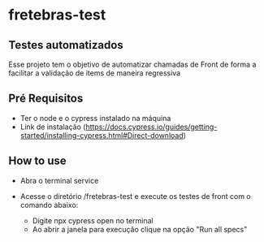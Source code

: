 # fretebras-test

## Testes automatizados
Esse projeto tem o objetivo de automatizar chamadas de Front de forma a facilitar a validação de items de maneira regressiva

## Pré Requisitos

- Ter o node e o cypress instalado na máquina
- Link de instalação (https://docs.cypress.io/guides/getting-started/installing-cypress.html#Direct-download) 

## How to use

- Abra o terminal service
- Acesse o diretório /fretebras-test e execute os testes de front com o comando abaixo:
   
   * Digite npx cypress open no terminal
   * Ao abrir a janela para execução clique na opção "Run all specs"
